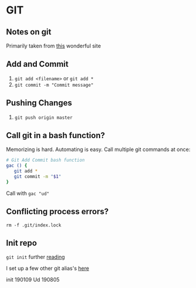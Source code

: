 GIT
=======

Notes on git
---------
Primarily taken from [this](http://rogerdudler.github.io/git-guide/) wonderful site 


Add and Commit
---------
1. `git add <filename>` or `git add *`
2. `git commit -m "Commit message"`


Pushing Changes
---------
1. `git push origin master`


Call git in a bash function? 
---------
Memorizing is hard. Automating is easy. Call multiple git commands at once:

```bash
# Git Add Commit bash function
gac () {
   git add *
   git commit -m "$1"
}
```

Call with `gac "ud"`  



Conflicting process errors?
---------
`rm -f .git/index.lock`


Init repo
---------
`git init`
further [reading](https://help.github.com/en/articles/adding-an-existing-project-to-github-using-the-command-line)


I set up a few other git alias's [here](github.com)



init 190109
Ud   190805